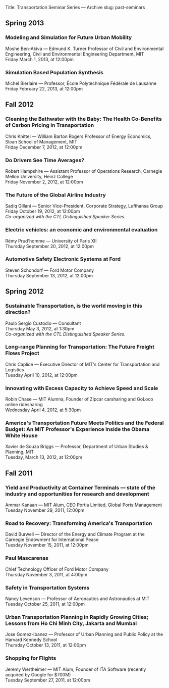 Title: Transportation Seminar Series — Archive
slug: past-seminars

## Spring 2013

### Modeling and Simulation for Future Urban Mobility
Moshe Ben-Akiva — Edmund K. Turner Professor of Civil and Environmental Engineering, Civil and Environmental Engineering Department, MIT<br/>
Friday March 1, 2013, at 12:00pm

### Simulation Based Population Synthesis
Michel Bierlaire — Professor, École Polytechnique Fédérale de Lausanne<br/>
Friday February 22, 2013, at 12:00pm


## Fall 2012

### Cleaning the Bathwater with the Baby: The Health Co-Benefits of Carbon Pricing in Transportation
Chris Knittel — William Barton Rogers Professor of Energy Economics, Sloan School of Management, MIT<br/>
Friday December 7, 2012, at 12:00pm

### Do Drivers See Time Averages?
Robert Hampshire — Assistant Professor of Operations Research, Carnegie Mellon University, Heinz College<br/>
Friday November 2, 2012, at 12:00pm

### The Future of the Global Airline Industry
Sadiq Gillani — Senior Vice-President, Corporate Strategy, Lufthansa Group<br/>
Friday October 19, 2012, at 12:00pm<br/>
*Co-organized with the CTL Distinguished Speaker Series.*

### Electric vehicles: an economic and environmental evaluation
Rémy Prud'homme — University of Paris XII<br/>
Thursday September 20, 2012, at 12:00pm

### Automotive Safety Electronic Systems at Ford
Steven Schondorf — Ford Motor Company<br/>
Thursday September 13, 2012, at 12:00pm


## Spring 2012

### Sustainable Transportation, is the world moving in this direction?
Paulo Sergio Custodio — Consultant<br/>
Thursday May 3, 2012, at 1:30pm<br/>
*Co-organized with the CTL Distinguished Speaker Series.*

### Long-range Planning for Transportation: The Future Freight Flows Project
Chris Caplice — Executive Director of MIT's Center for Transportation and Logistics<br/>
Tuesday April 10, 2012, at 12:00pm

### Innovating with Excess Capacity to Achieve Speed and Scale
Robin Chase — MIT Alumna, Founder of Zipcar carsharing and GoLoco online ridesharing<br/>
Wednesday April 4, 2012, at 5:30pm

### America's Transportation Future Meets Politics and the Federal Budget: An MIT Professor's Experience Inside the Obama White House
Xavier de Souza Briggs — Professor, Department of Urban Studies & Planning, MIT<br/>
Tuesday, March 13, 2012, at 12:00pm


## Fall 2011

### Yield and Productivity at Container Terminals — state of the industry and opportunities for research and development
Ammar Kanaan — MIT Alum, CEO Portia Limited, Global Ports Management<br/>
Tuesday November 29, 2011, 12:00pm

### Road to Recovery: Transforming America's Transportation
David Burwell — Director of the Energy and Climate Program at the Carnegie Endowment for International Peace<br/>
Tuesday November 15, 2011, at 12:00pm

### Paul Mascarenas
Chief Technology Officer of Ford Motor Company<br/>
Thursday November 3, 2011, at 4:00pm

### Safety in Transportation Systems
Nancy Levenson — Professor of Aeronautics and Astronautics at MIT<br/>
Tuesday October 25, 2011, at 12:00pm

### Urban Transportation Planning in Rapidly Growing Cities; Lessons from Ho Chi Minh City, Jakarta and Mumbai
Jose Gomez-Ibanez — Professor of Urban Planning and Public Policy at the Harvard Kennedy School<br/>
Thursday October 13, 2011, at 12:00pm

### Shopping for Flights
Jeremy Wertheimer — MIT Alum, Founder of ITA Software (recently acquired by Google for $700M)<br/>
Tuesday September 27,  2011, at 12:00pm
